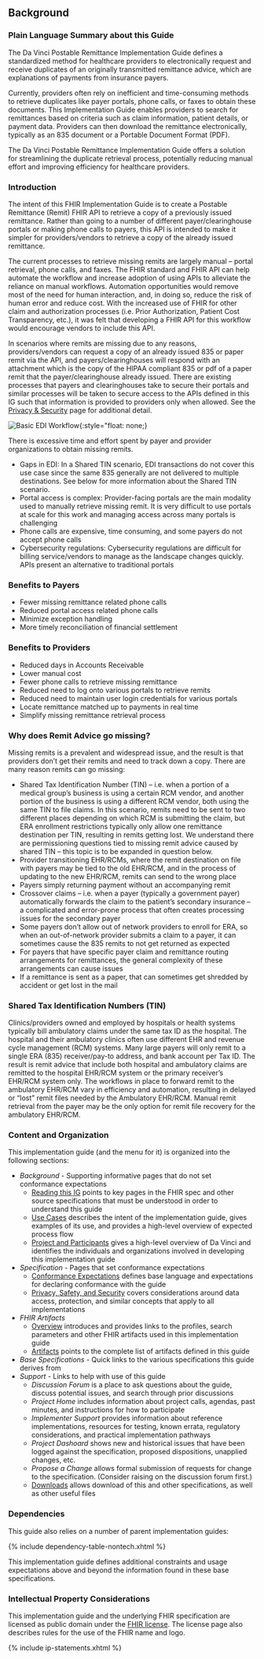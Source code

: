 ## Background

### Plain Language Summary about this Guide
The Da Vinci Postable Remittance Implementation Guide defines a standardized method for healthcare providers to electronically request and receive duplicates of an originally transmitted remittance advice, which are explanations of payments from insurance payers.

Currently, providers often rely on inefficient and time-consuming methods to retrieve duplicates like payer portals, phone calls, or faxes to obtain these documents. This Implementation Guide enables providers to search for remittances based on criteria such as claim information, patient details, or payment data. Providers can then download the remittance electronically, typically as an 835 document or a Portable Document Format (PDF).  

The Da Vinci Postable Remittance Implementation Guide offers a solution for streamlining the duplicate retrieval process, potentially reducing manual effort and improving efficiency for healthcare providers.

### Introduction

The intent of this FHIR Implementation Guide is to create a Postable Remittance (Remit) FHIR API to retrieve a copy of a previously issued remittance. Rather than going to a number of different payer/clearinghouse portals or making phone calls to payers, this API is intended to make it simpler for providers/vendors to retrieve a copy of the already issued remittance.

The current processes to retrieve missing remits are largely manual – portal retrieval, phone calls, and faxes. The FHIR standard and FHIR API can help automate the workflow and increase adoption of using APIs to alleviate the reliance on manual workflows. Automation opportunities would remove most of the need for human interaction, and, in doing so, reduce the risk of human error and reduce cost.  With the increased use of FHIR for other claim and authorization processes (i.e. Prior Authorization, Patient Cost Transparency, etc.), it was felt that developing a FHIR API for this workflow would encourage vendors to include this API.

In scenarios where remits are missing due to any reasons, providers/vendors can request a copy of an already issued 835 or paper remit via the API, and payers/clearinghouses will respond with an attachment which is the copy of the HIPAA compliant 835 or pdf of a paper remit that the payer/clearinghouse already issued.  There are existing processes that payers and clearinghouses take to secure their portals and similar processes will be taken to secure access to the APIs defined in this IG such that information is provided to providers only when allowed.  See the [Privacy & Security](security.html) page for additional detail.

![Basic EDI Workflow](basic_workflow.png "Basic EDI Workflow"){:style="float: none;}

There is excessive time and effort spent by payer and provider organizations to obtain missing remits.

* Gaps in EDI: In a Shared TIN scenario, EDI transactions do not cover this use case since the same 835 generally are not delivered to multiple destinations.  See below for more information about the Shared TIN scenario.
* Portal access is complex: Provider-facing portals are the main modality used to manually retrieve missing remit. It is very difficult to use portals at scale for this work and managing access across many portals is challenging
* Phone calls are expensive, time consuming, and some payers do not accept phone calls
* Cybersecurity regulations: Cybersecurity regulations are difficult for billing service/vendors to manage as the landscape changes quickly. APIs present an alternative to traditional portals

### Benefits to Payers

* Fewer missing remittance related phone calls 
* Reduced portal access related phone calls 
* Minimize exception handling 
* More timely reconciliation of financial settlement

### Benefits to Providers

* Reduced days in Accounts Receivable
* Lower manual cost
* Fewer phone calls to retrieve missing remittance
* Reduced need to log onto various portals to retrieve remits
* Reduced need to maintain user login credentials for various portals
* Locate remittance matched up to payments in real time
* Simplify missing remittance retrieval process

### Why does Remit Advice go missing?
Missing remits is a prevalent and widespread issue, and the result is that providers don’t get their remits and need to track down a copy. There are many reason remits can go missing:

* Shared Tax Identification Number (TIN) – i.e. when a portion of a medical group’s business is using a certain RCM vendor, and another portion of the business is using a different RCM vendor, both using the same TIN to file claims. In this scenario, remits need to be sent to two different places depending on which RCM is submitting the claim, but ERA enrollment restrictions typically only allow one remittance destination per TIN, resulting in remits getting lost. We understand there are permissioning questions tied to missing remit advice caused by shared TIN – this topic is to be expanded in question below. 
* Provider transitioning EHR/RCMs, where the remit destination on file with payers may be tied to the old EHR/RCM, and in the process of updating to the new EHR/RCM, remits can send to the wrong place
* Payers simply returning payment without an accompanying remit
* Crossover claims – i.e. when a payer (typically a government payer) automatically forwards the claim to the patient’s secondary insurance – a complicated and error-prone process that often creates processing issues for the secondary payer
* Some payers don’t allow out of network providers to enroll for ERA, so when an out-of-network provider submits a claim to a payer, it can sometimes cause the 835 remits to not get returned as expected
* For payers that have specific payer claim and remittance routing arrangements for remittances, the general complexity of these arrangements can cause issues
* If a remittance is sent as a paper, that can sometimes get shredded by accident or get lost in the mail

### Shared Tax Identification Numbers (TIN)
Clinics/providers owned and employed by hospitals or health systems typically bill ambulatory claims under the same tax ID as the hospital. The hospital and their ambulatory clinics often use different EHR and revenue cycle management (RCM) systems. Many large payers will only remit to a single ERA (835) receiver/pay-to address, and bank account per Tax ID. The result is remit advice that include both hospital and ambulatory claims are remitted to the hospital EHR/RCM system or the primary receiver’s EHR/RCM system only. The workflows in place to forward remit to the ambulatory EHR/RCM vary in efficiency and automation, resulting in delayed or “lost” remit files needed by the Ambulatory EHR/RCM. Manual remit retrieval from the payer may be the only option for remit file recovery for the ambulatory EHR/RCM.

### Content and Organization
This implementation guide (and the menu for it) is organized into the following sections:

* *Background* - Supporting informative pages that do not set conformance expectations
  * [Reading this IG](background.html) points to key pages in the FHIR spec and other source specifications that must be understood in order to understand this guide
  * [Use Cases](usecases.html) describes the intent of the implementation guide, gives examples of its use, and provides a high-level overview of expected process flow
  * [Project and Participants](credits.html) gives a high-level overview of Da Vinci and identifies the individuals and organizations involved in developing this implementation guide
* *Specification* - Pages that set conformance expectations
  * [Conformance Expectations](conformance.html) defines base language and expectations for declaring conformance with the guide
  * [Privacy, Safety, and Security](security.html) covers considerations around data access, protection, and similar concepts that apply to all implementations
* *FHIR Artifacts*
  * [Overview](fhirArtifacts.html) introduces and provides links to the profiles, search parameters and other FHIR artifacts used in this implementation guide
  * [Artifacts](artifacts.html) points to the complete list of artifacts defined in this guide
* *Base Specifications* - Quick links to the various specifications this guide derives from
* *Support* - Links to help with use of this guide
  * *Discussion Forum* is a place to ask questions about the guide, discuss potential issues, and search through prior discussions
  * *Project Home* includes information about project calls, agendas, past minutes, and instructions for how to participate
  * *Implementer Support* provides information about reference implementations, resources for testing, known errata, regulatory considerations, and practical implementation pathways
  * *Project Dashoard* shows new and historical issues that have been logged against the specification, proposed dispositions, unapplied changes, etc.
  * *Propose a Change* allows formal submission of requests for change to the specification.  (Consider raising on the discussion forum first.)
  * [Downloads](downloads.html) allows download of this and other specifications, as well as other useful files

### Dependencies

This guide also relies on a number of parent implementation guides:

{% include dependency-table-nontech.xhtml %}

This implementation guide defines additional constraints and usage expectations above and beyond the information found in these base specifications.

### Intellectual Property Considerations
This implementation guide and the underlying FHIR specification are licensed as public domain under the [FHIR license](http://hl7.org/fhir/R4/license.html#license). The license page also describes rules for the use of the FHIR name and logo.

{% include ip-statements.xhtml %}
